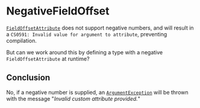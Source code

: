 # NegativeFieldOffset

[`FieldOffsetAttribute`](https://learn.microsoft.com/en-us/dotnet/api/system.runtime.interopservices.fieldoffsetattribute) does not support negative numbers, and will result in a `CS0591: Invalid value for argument to attribute`, preventing compilation.

But can we work around this by defining a type with a negative `FieldOffsetAttribute` at runtime?

## Conclusion

No, if a negative number is supplied, an [`ArgumentException`](https://learn.microsoft.com/en-us/dotnet/api/system.argumentexception) will be thrown with the message "*Invalid custom attribute provided.*"
